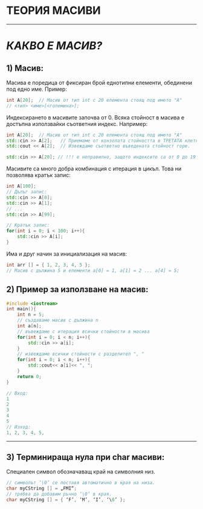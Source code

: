 # **ТЕОРИЯ МАСИВИ**
---
# *КАКВО Е МАСИВ?*

## 1) Масив: 
Масива е поредица от фиксиран брой еднотипни елементи, обединени под едно име.
Пример:
```c++
int A[20];  // Масив от тип int с 20 елемента стоящ под името "A"
// <тип> <име>[<големина>];
```
Индексирането в масивите започва от 0. Всяка стойност в масива е достъпна използвайки съответния индекс. Например: 
```c++
int A[20];  // Масив от тип int с 20 елемента стоящ под името "A"
std::cin >> A[2];   // Приемаме от конзолата стойността в ТРЕТАТА клетка (защото започва от 0)
std::cout << A[2];  // Извеждаме съответно въведената стойност горе.

std::cin >> A[20]; // !!! е неправилно, защото индексите са от 0 до 19 (Пак 20 на брой но започват от 0)
```

Масивите са много добра комбинация с итерация в цикъл. Това ни позволява кратък запис:
```c++
int A[100];
// Дълъг запис:
std::cin >> A[0];
std::cin >> A[1];
// ...
std::cin >> A[99];

// Кратък запис:
for(int i = 0; i < 100; i++){
    std::cin >> A[i];
}
```

Има и друг начин за инициализация на масив:
```c++
int arr [] = { 1, 2, 3, 4, 5 };
// Масив с дължина 5 и елементи a[0] = 1, a[1] = 2 ... a[4] = 5;
```
## 2) Пример за използване на масив:
```c++
#include <iostream>
int main(){
    int n = 5;
    // създаваме масив с дължина n
    int a[n];
    // въвеждаме с итерация всички стойности в масива
    for(int i = 0; i < n; i++){
        std::cin >> a[i];
    }
    // извеждаме всички стойности с разделител ", "
    for(int i = 0; i < n; i++){
        std::cout<< a[i]<< ", ";
    }
    return 0;
}
```

``` c++
// Вход:
1
2
3
4
5
// Изход:
1, 2, 3, 4, 5,
```

---

## 3) Терминираща нула при char масиви:
Специален символ обозначаващ край на символния низ.
``` c++
// символът ‘\0’ се поставя автоматично в края на низа.
char myCString [] = „FMI“;
// трябва да добавим ръчно ‘\0’ в края.
char myCString [] = { ‘F’, ‘M’, ‘I’, ‘\0’ };
```
